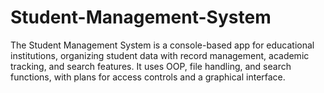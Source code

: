 # Student-Management-System
The Student Management System is a console-based app for educational institutions, organizing student data with record management, academic tracking, and search features. It uses OOP, file handling, and search functions, with plans for access controls and a graphical interface.
